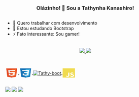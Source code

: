 ### <p align="center">Olázinho! 👋 Sou a Tathynha Kanashiro! </p>
##

- 🔭 Quero trabalhar com desenvolvimento
- 🌱 Estou estudando Bootstrap
- ⚡ Fato interessante: Sou gamer!

##

<div align="center">
  <a href="https://github.com/tathykanashiro">
  <img height="150em" src="https://github-readme-stats.vercel.app/api?username=tathykanashiro&show_icons=true&theme=aura_dark&include_all_commits=true&count_private=true"/>
  <img height="150em" src="https://github-readme-stats.vercel.app/api/top-langs/?username=tathykanashiro&layout=compact&langs_count=7&theme=aura_dark"/>
</div>
  
  ##
  
  <div style="display: inline_block"><br>
    <img align="center" alt="Tathy-HTML" height="30" width="40" src="https://raw.githubusercontent.com/devicons/devicon/master/icons/html5/html5-original.svg">
    <img align="center" alt="Tathy-CSS" height="30" width="40" src="https://raw.githubusercontent.com/devicons/devicon/master/icons/css3/css3-original.svg">
    <img align="center" alt="Tathy-boot" height="40" width="50" src="https://cdn.jsdelivr.net/gh/devicons/devicon/icons/bootstrap/bootstrap-plain.svg" />
    <img align="center" alt="Tathy-js" height="30" width="40" src="https://raw.githubusercontent.com/devicons/devicon/master/icons/javascript/javascript-plain.svg">       </div>
  
##
  
 <div> 
  <a href="https://instagram.com/tathykanashiro" target="_blank"><img src="https://img.shields.io/badge/-Instagram-%23E4405F?style=for-the-badge&logo=instagram&logoColor=white" target="_blank"></a>
  <a href = "mailto:tathymarquesani@gmail.com"><img src="https://img.shields.io/badge/-Gmail-%23333?style=for-the-badge&logo=gmail&logoColor=white" target="_blank"></a>
  <a href="https://www.linkedin.com/in/tathykanashiro" target="_blank"><img src="https://img.shields.io/badge/-LinkedIn-%230077B5?style=for-the-badge&logo=linkedin&logoColor=white" target="_blank"></a> 
 
</div>
